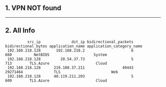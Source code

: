 ## 1. VPN NOT found
---
## 2. All Info
              src_ip              dst_ip bidirectional_packets bidirectional_bytes application_name application_category_name
     192.168.218.128       192.168.218.2                     6                 660          NetBIOS                    System
     192.168.218.128         20.54.37.73                     5                 713        TLS.Azure                     Cloud
     192.168.218.128      219.100.37.211                 49443            29271464              TLS                       Web
     192.168.218.128      40.119.211.203                     5                 609        TLS.Azure                     Cloud